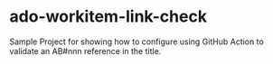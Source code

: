 # ado-workitem-link-check
Sample Project for showing how to configure using GitHub Action to validate an AB#nnn reference in the title. 
